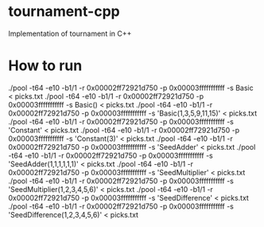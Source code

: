 # tournament-cpp
Implementation of tournament in C++

# How to run
./pool -t64 -e10 -b1/1 -r 0x00002ff72921d750 -p 0x00003fffffffffff -s Basic < picks.txt
./pool -t64 -e10 -b1/1 -r 0x00002ff72921d750 -p 0x00003fffffffffff -s Basic() < picks.txt
./pool -t64 -e10 -b1/1 -r 0x00002ff72921d750 -p 0x00003fffffffffff -s 'Basic(1,3,5,9,11,15)' < picks.txt
./pool -t64 -e10 -b1/1 -r 0x00002ff72921d750 -p 0x00003fffffffffff -s 'Constant' < picks.txt
./pool -t64 -e10 -b1/1 -r 0x00002ff72921d750 -p 0x00003fffffffffff -s 'Constant(3)' < picks.txt
./pool -t64 -e10 -b1/1 -r 0x00002ff72921d750 -p 0x00003fffffffffff -s 'SeedAdder' < picks.txt
./pool -t64 -e10 -b1/1 -r 0x00002ff72921d750 -p 0x00003fffffffffff -s 'SeedAdder(1,1,1,1,1,1)' < picks.txt
./pool -t64 -e10 -b1/1 -r 0x00002ff72921d750 -p 0x00003fffffffffff -s 'SeedMultiplier' < picks.txt
./pool -t64 -e10 -b1/1 -r 0x00002ff72921d750 -p 0x00003fffffffffff -s 'SeedMultiplier(1,2,3,4,5,6)' < picks.txt
./pool -t64 -e10 -b1/1 -r 0x00002ff72921d750 -p 0x00003fffffffffff -s 'SeedDifference' < picks.txt
./pool -t64 -e10 -b1/1 -r 0x00002ff72921d750 -p 0x00003fffffffffff -s 'SeedDifference(1,2,3,4,5,6)' < picks.txt
